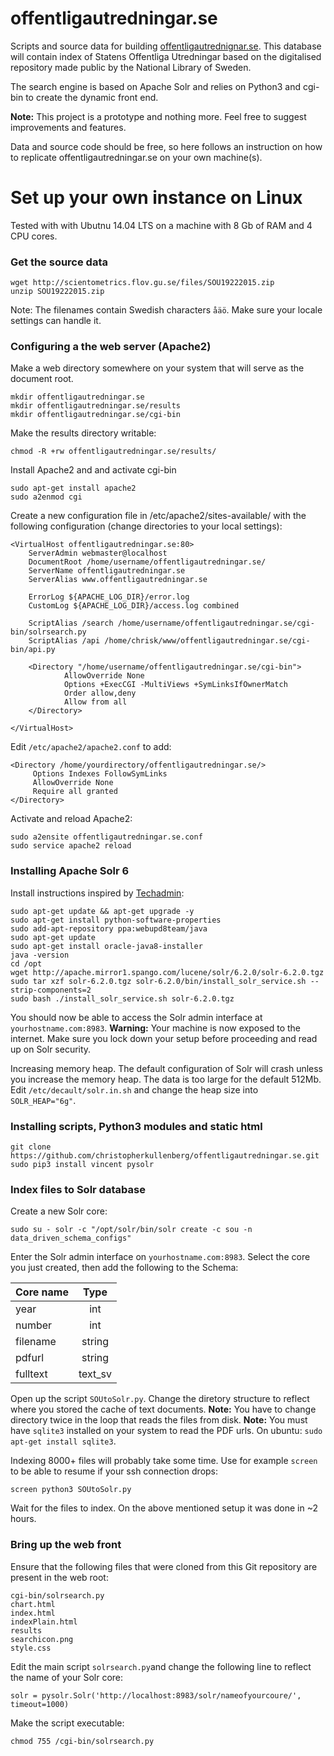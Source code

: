 # offentligautredningar.se
Scripts and source data for building [offentligautrednignar.se](offentligautredningar.se). This database will contain
index of Statens Offentliga Utredningar based on the digitalised repository
made public by the National Library of Sweden.

The search engine is based on Apache Solr and relies on Python3 and cgi-bin
to create the dynamic front end.

**Note:** This project is a prototype and nothing more. Feel free to suggest improvements
and features.

Data and source code should be free, so here follows an instruction on how to
replicate offentligautredningar.se on your own machine(s).

# Set up your own instance on Linux
Tested with with Ubutnu 14.04 LTS on a machine with 8 Gb of RAM and 4 CPU cores.

### Get the source data
    wget http://scientometrics.flov.gu.se/files/SOU19222015.zip
    unzip SOU19222015.zip

Note: The filenames contain Swedish characters `åäö`. Make sure your locale settings can handle it.

### Configuring a the web server (Apache2)

Make a web directory somewhere on your system that will serve as the document root.

    mkdir offentligautredningar.se
    mkdir offentligautredningar.se/results
    mkdir offentligautredningar.se/cgi-bin

Make the results directory writable:

    chmod -R +rw offentligautredningar.se/results/

Install Apache2 and and activate cgi-bin

    sudo apt-get install apache2
    sudo a2enmod cgi

Create a new configuration file in /etc/apache2/sites-available/ with the following configuration (change directories to your local settings):


    <VirtualHost offentligautredningar.se:80>
        ServerAdmin webmaster@localhost
        DocumentRoot /home/username/offentligautredningar.se/
        ServerName offentligautredningar.se
        ServerAlias www.offentligautredningar.se

        ErrorLog ${APACHE_LOG_DIR}/error.log
        CustomLog ${APACHE_LOG_DIR}/access.log combined

        ScriptAlias /search /home/username/offentligautredningar.se/cgi-bin/solrsearch.py
        ScriptAlias /api /home/chrisk/www/offentligautredningar.se/cgi-bin/api.py

        <Directory "/home/username/offentligautredningar.se/cgi-bin">
                AllowOverride None
                Options +ExecCGI -MultiViews +SymLinksIfOwnerMatch
                Order allow,deny
                Allow from all
        </Directory>

    </VirtualHost>

Edit `/etc/apache2/apache2.conf` to add:

    <Directory /home/yourdirectory/offentligautredningar.se/>
         Options Indexes FollowSymLinks
         AllowOverride None
         Require all granted
    </Directory>

Activate and reload Apache2:

    sudo a2ensite offentligautredningar.se.conf
    sudo service apache2 reload

### Installing Apache Solr 6
Install instructions inspired by [Techadmin](http://tecadmin.net/install-apache-solr-on-ubuntu/#):

    sudo apt-get update && apt-get upgrade -y
    sudo apt-get install python-software-properties
    sudo add-apt-repository ppa:webupd8team/java
    sudo apt-get update
    sudo apt-get install oracle-java8-installer
    java -version
    cd /opt
    wget http://apache.mirror1.spango.com/lucene/solr/6.2.0/solr-6.2.0.tgz
    sudo tar xzf solr-6.2.0.tgz solr-6.2.0/bin/install_solr_service.sh --strip-components=2
    sudo bash ./install_solr_service.sh solr-6.2.0.tgz

You should now be able to access the Solr admin interface at `yourhostname.com:8983`. **Warning:** Your machine is now exposed to the internet. Make sure you lock down your setup before proceeding and read up on Solr security.  

Increasing memory heap. The default configuration of Solr will crash unless you increase the memory heap.
The data is too large for the default 512Mb. Edit `/etc/decault/solr.in.sh` and change the heap size into `SOLR_HEAP="6g"`.




### Installing scripts, Python3 modules and static html

    git clone https://github.com/christopherkullenberg/offentligautredningar.se.git
    sudo pip3 install vincent pysolr


### Index files to Solr database
Create a new Solr core:

    sudo su - solr -c "/opt/solr/bin/solr create -c sou -n data_driven_schema_configs"

Enter the Solr admin interface on `yourhostname.com:8983`. Select the core you just created, then add the following to the Schema:


| Core name     | Type          |
| ------------- |:-------------:|
| year      | int|
| number    | int      |
| filename | string      |
| pdfurl | string	|
| fulltext | text_sv      |

Open up the script `SOUtoSolr.py`. Change the diretory structure to reflect where you stored the cache of text documents. **Note:** You have to change directory twice in the loop that reads the files from disk. **Note:** You must have `sqlite3` installed on your system to read the PDF urls. On ubuntu: `sudo apt-get install sqlite3`.

Indexing 8000+ files will probably take some time. Use for example `screen` to be able to resume if your ssh connection drops:

    screen python3 SOUtoSolr.py

Wait for the files to index. On the above mentioned setup it was done in ~2 hours.

### Bring up the web front

Ensure that the following files that were cloned from this Git repository
are present in the web root:

    cgi-bin/solrsearch.py  
    chart.html  
    index.html  
    indexPlain.html  
    results  
    searchicon.png  
    style.css

Edit the main script `solrsearch.py`and change the following line to reflect the
name of your Solr core:

    solr = pysolr.Solr('http://localhost:8983/solr/nameofyourcoure/', timeout=1000)

Make the script executable:

    chmod 755 /cgi-bin/solrsearch.py
